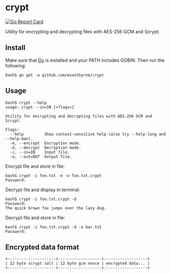 # crypt

[![Go Report Card](https://goreportcard.com/badge/github.com/evantbyrne/crypt)](https://goreportcard.com/report/github.com/evantbyrne/crypt)

Utility for encrypting and decrypting files with AES-256 GCM and Scrypt.

## Install

Make sure that [Go](https://golang.org/) is installed and your PATH includes GOBIN. Then run the following:

	bash$ go get -u github.com/evantbyrne/crypt

## Usage

	bash$ crypt --help
	usage: crypt --in=IN [<flags>]

	Utility for encrypting and decrypting files with AES-256 GCM and Scrypt.

	Flags:
	  --help         Show context-sensitive help (also try --help-long and --help-man).
	  -e, --encrypt  Encryption mode.
	  -d, --decrypt  Decryption mode.
	  -i, --in=IN    Input file.
	  -o, --out=OUT  Output file.

Encrypt file and store in file:

	bash$ crypt -i foo.txt -e -o foo.txt.crypt
	Password: 

Decrypt file and display in terminal:

	bash$ crypt -i foo.txt.crypt -d
	Password: 
	The quick brown fox jumps over the lazy dog.

Decrypt file and store in file:

	bash$ crypt -i foo.txt.crypt -d -o bar.txt
	Password: 

## Encrypted data format

	+---------------------+-------------------+-------------------+
	| 12 byte scrypt salt | 12 byte gcm nonce | encrypted data... |
	+---------------------+-------------------+-------------------+
